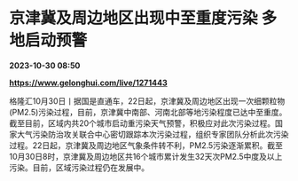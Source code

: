 # 京津冀及周边地区出现中至重度污染 多地启动预警

**2023-10-30 08:50**

**https://www.gelonghui.com/live/1271443**

格隆汇10月30日丨据国是直通车，22日起，京津冀及周边地区出现一次细颗粒物(PM2.5)污染过程，目前，京津冀中南部、河南北部等地污染程度已达中至重度。截至目前，区域内共20个城市启动重污染天气预警，积极应对此次污染过程。国家大气污染防治攻关联合中心密切跟踪本次污染过程，组织专家团队分析此次污染过程。22日起，京津冀及周边地区气象条件转不利，PM2.5污染逐渐累积。截至10月30日8时，京津冀及周边地区共16个城市累计发生32天次PM2.5中度及以上污染。目前，区域污染过程仍在发展中。